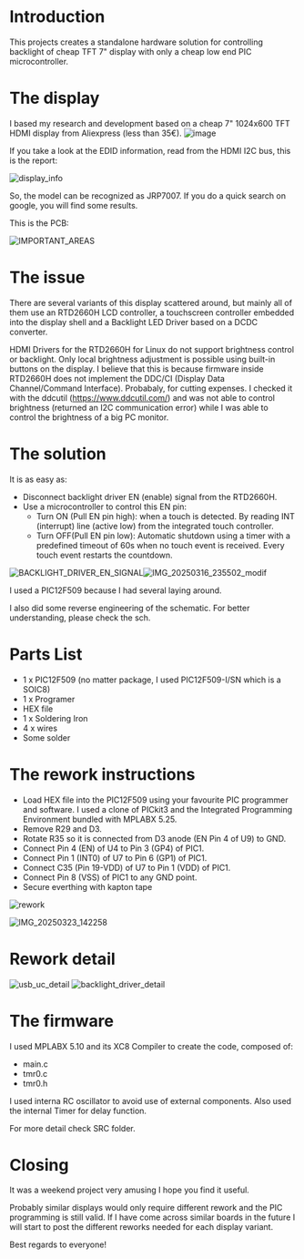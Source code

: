 # Introduction
This projects creates a standalone hardware solution for controlling backlight of cheap TFT 7" display with only a cheap low end PIC microcontroller.

# The display

I based my research and development based on a cheap 7" 1024x600 TFT HDMI display from Aliexpress (less than 35€).
![image](https://github.com/user-attachments/assets/bd290c25-45b3-4e62-ab8f-7d5c8d6e37c4)

If you take a look at the EDID information, read from the HDMI I2C bus, this is the report:

![display_info](https://github.com/user-attachments/assets/538d24ad-ca7d-4c43-b161-d804fbf4eda4)

So, the model can be recognized as JRP7007. If you do a quick search on google, you will find some results.

This is the PCB:

![IMPORTANT_AREAS](https://github.com/user-attachments/assets/0ba904d8-e097-4aeb-849e-cb11467ac79a)


# The issue

There are several variants of this display scattered around, but mainly all of them use an RTD2660H LCD controller, a touchscreen controller embedded into the display shell and a Backlight LED Driver based on a DCDC converter.

HDMI Drivers for the  RTD2660H for Linux do not support brightness control or backlight. Only local brightness adjustment is possible using built-in buttons on the display. I believe that this is because firmware inside RTD2660H does not implement the DDC/CI (Display Data Channel/Command Interface). Probabaly, for cutting expenses. I checked it with the ddcutil (https://www.ddcutil.com/) and was not able to control brightness (returned an I2C communication error) while I was able to control the brightness of a big PC monitor.

# The solution

It is as easy as:
* Disconnect backlight driver EN (enable) signal from the RTD2660H.
* Use a microcontroller to control this EN pin:
  - Turn ON (Pull EN pin high): when a touch is detected. By reading INT (interrupt) line (active low) from the integrated touch controller. 
  - Turn OFF(Pull EN pin low): Automatic shutdown using a timer with a predefined timeout of 60s when no touch event is received. Every touch event restarts the countdown.

![BACKLIGHT_DRIVER_EN_SIGNAL](https://github.com/user-attachments/assets/288f8d05-dfe5-409b-8c38-6fba32f52d95)![IMG_20250316_235502_modif](https://github.com/user-attachments/assets/8a7bbbb4-fcbc-4d8b-bb98-d7cfac186495)

I used a PIC12F509 because I had several laying around.

I also did some reverse engineering of the schematic. For better understanding, please check the sch.

# Parts List

* 1 x PIC12F509 (no matter package, I used PIC12F509-I/SN which is a SOIC8)
* 1 x Programer
* HEX file
* 1 x Soldering Iron
* 4 x wires
* Some solder

# The rework instructions

- Load HEX file into the PIC12F509 using your favourite PIC programmer and software. I used a clone of PICkit3 and the Integrated Programming Environment bundled with MPLABX 5.25.
- Remove R29 and D3.
- Rotate R35 so it is connected from D3 anode (EN Pin 4 of U9) to GND.
- Connect Pin 4 (EN) of U4 to Pin 3 (GP4) of PIC1.
- Connect Pin 1 (INT0) of U7 to Pin 6 (GP1) of PIC1.
- Connect C35 (Pin 19-VDD) of U7 to Pin 1 (VDD) of PIC1.
- Connect Pin 8 (VSS) of PIC1 to any GND point.
- Secure everthing with kapton tape

![rework](https://github.com/user-attachments/assets/54b1a25f-0edc-4c7e-84d7-da316c1a7289)

![IMG_20250323_142258](https://github.com/user-attachments/assets/5a93541d-3f68-40cb-88d3-bca153ee2fe1)

# Rework detail

![usb_uc_detail](https://github.com/user-attachments/assets/5a47fdfd-bae9-440a-a72e-e18d492e178e)
![backlight_driver_detail](https://github.com/user-attachments/assets/da0e5f0e-8fc2-4ab6-aa78-209c3b80f352)



# The firmware

I used MPLABX 5.10 and its XC8 Compiler to create the code, composed of:

* main.c
* tmr0.c
* tmr0.h

I used interna RC oscillator to avoid use of external components. Also used the internal Timer for delay function.

For more detail check SRC folder.

# Closing

It was a weekend project very amusing I hope you find it useful.

Probably similar displays would only require different rework and the PIC programming is still valid. If I have come across similar boards in the future I will start to post the different reworks needed for each display variant.

Best regards to everyone!

